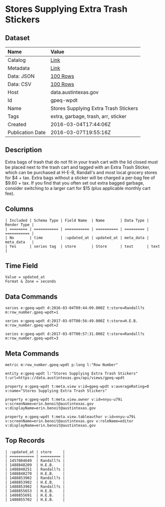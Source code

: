 # Stores Supplying Extra Trash Stickers

## Dataset

| Name | Value |
| :--- | :---- |
| Catalog | [Link](https://catalog.data.gov/dataset/stores-supplying-extra-trash-stickers) |
| Metadata | [Link](https://data.austintexas.gov/api/views/gpeq-wpdt) |
| Data: JSON | [100 Rows](https://data.austintexas.gov/api/views/gpeq-wpdt/rows.json?max_rows=100) |
| Data: CSV | [100 Rows](https://data.austintexas.gov/api/views/gpeq-wpdt/rows.csv?max_rows=100) |
| Host | data.austintexas.gov |
| Id | gpeq-wpdt |
| Name | Stores Supplying Extra Trash Stickers |
| Tags | extra, garbage, trash, arr, sticker |
| Created | 2016-03-04T17:44:06Z |
| Publication Date | 2016-03-07T19:55:16Z |

## Description

Extra bags of trash that do not fit in your trash cart with the lid closed must be placed next to the trash cart and tagged with an Extra Trash Sticker, which can be purchased at H-E-B, Randall's and most local grocery stores for $4 + tax. Extra bags without a sticker will be charged a per-bag fee of $9.60 + tax. If you find that you often set out extra bagged garbage, consider switching to a larger cart for $15 (plus applicable monthly cart fee).

## Columns

```ls
| Included | Schema Type | Field Name  | Name       | Data Type | Render Type |
| ======== | =========== | =========== | ========== | ========= | =========== |
| No       | time        | :updated_at | updated_at | meta_data | meta_data   |
| Yes      | series tag  | store       | Store      | text      | text        |
```

## Time Field

```ls
Value = updated_at
Format & Zone = seconds
```

## Data Commands

```ls
series e:gpeq-wpdt d:2016-03-04T09:44:09.000Z t:store=Randall?s m:row_number.gpeq-wpdt=1

series e:gpeq-wpdt d:2017-03-07T00:56:49.000Z t:store=H.E.B. m:row_number.gpeq-wpdt=2

series e:gpeq-wpdt d:2017-03-07T00:57:31.000Z t:store=Randall?s m:row_number.gpeq-wpdt=3
```

## Meta Commands

```ls
metric m:row_number.gpeq-wpdt p:long l:"Row Number"

entity e:gpeq-wpdt l:"Stores Supplying Extra Trash Stickers" t:url=https://data.austintexas.gov/api/views/gpeq-wpdt

property e:gpeq-wpdt t:meta.view v:id=gpeq-wpdt v:averageRating=0 v:name="Stores Supplying Extra Trash Stickers"

property e:gpeq-wpdt t:meta.view.owner v:id=nnyu-u79i v:screenName=erin.benoit@austintexas.gov v:displayName=erin.benoit@austintexas.gov

property e:gpeq-wpdt t:meta.view.tableauthor v:id=nnyu-u79i v:screenName=erin.benoit@austintexas.gov v:roleName=editor v:displayName=erin.benoit@austintexas.gov
```

## Top Records

```ls
| :updated_at | store     | 
| =========== | ========= | 
| 1457084649  | Randall?s | 
| 1488848209  | H.E.B.    | 
| 1488848251  | Randall?s | 
| 1488848270  | H.E.B.    | 
| 1488853902  | Randall?s | 
| 1488853902  | H.E.B.    | 
| 1488853902  | Randall?s | 
| 1488855653  | H.E.B.    | 
| 1488855691  | H.E.B.    | 
| 1488855702  | H.E.B.    | 
```